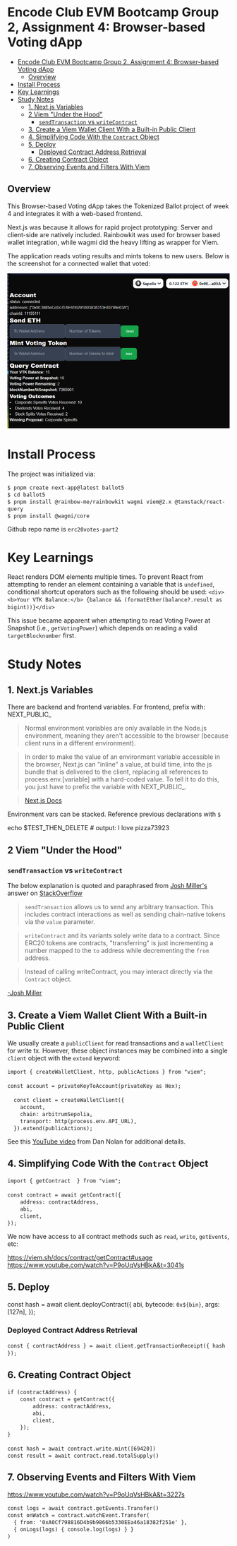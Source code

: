 # Encode Club EVM Bootcamp Group 2, Assignment 4: Browser-based Voting dApp

- [Encode Club EVM Bootcamp Group 2, Assignment 4: Browser-based Voting dApp](#encode-club-evm-bootcamp-group-2-assignment-4-browser-based-voting-dapp)
  - [Overview](#overview)
- [Install Process](#install-process)
- [Key Learnings](#key-learnings)
- [Study Notes](#study-notes)
  - [1. Next.js Variables](#1-nextjs-variables)
  - [2 Viem "Under the Hood"](#2-viem-under-the-hood)
    - [`sendTransaction` vs `writeContract`](#sendtransaction-vs-writecontract)
  - [3. Create a Viem Wallet Client With a Built-in Public Client](#3-create-a-viem-wallet-client-with-a-built-in-public-client)
  - [4. Simplifying Code With the `Contract` Object](#4-simplifying-code-with-the-contract-object)
  - [5. Deploy](#5-deploy)
    - [Deployed Contract Address Retrieval](#deployed-contract-address-retrieval)
  - [6. Creating Contract Object](#6-creating-contract-object)
  - [7. Observing Events and Filters With Viem](#7-observing-events-and-filters-with-viem)

## Overview 

This Browser-based Voting dApp takes the Tokenized Ballot project of week 4 and integrates it with a web-based frontend.

Next.js was because it allows for rapid project prototyping:  Server and client-side are natively included. Rainbowkit was used for browser based wallet integration, while wagmi did the heavy lifting as wrapper for Viem.

The application reads voting results and mints tokens to new users.  Below is the screenshot for a connected wallet that voted:

![working web app](public/completed-app.png)


# Install Process
The project was initialized via:

```
$ pnpm create next-app@latest ballot5
$ cd ballot5 
$ pnpm install @rainbow-me/rainbowkit wagmi viem@2.x @tanstack/react-query
$ pnpm install @wagmi/core
```

Github repo name is `erc20votes-part2`

# Key Learnings

React renders DOM elements multiple times.  To prevent React from attempting to render an element containing a variable that is `undefined`, conditional shortcut operators such as the following should  be used: `<div><b>Your VTK Balance:</b> {balance && (formatEther(balance?.result as bigint))}</div>`

This issue became apparent when attempting to read Voting Power at Snapshot (i.e., `getVotingPower`) which depends on reading a valid `targetBlocknumber` first.

# Study Notes

## 1. Next.js Variables

There are backend and frontend variables.  For frontend, prefix with:  NEXT_PUBLIC_


> Normal environment variables are only available in the Node.js environment, meaning they aren't accessible to the browser (because client runs in a different environment).
 
> In order to make the value of an environment variable accessible in the browser, Next.js can "inline" a value, at build time, into the js bundle that is delivered to the client, replacing all references to process.env.[variable] with a hard-coded value. To tell it to do this, you just have to prefix the variable with NEXT_PUBLIC_.

> [Next.js Docs]( https://nextjs.org/docs/pages/building-your-application/configuring/environment-variables#bundling-environment-variables-for-the-browser)


Environment vars can be stacked.  Reference previous declarations with `$`

echo $TEST_THEN_DELETE  # output:  I love pizza73923


## 2 Viem "Under the Hood" 

### `sendTransaction` vs `writeContract`

The below explanation is quoted and paraphrased from [Josh Miller's](https://linkedin.com/in/truemiller) answer on [StackOverflow](https://stackoverflow.com/a/78802248/94695)

> `sendTransaction` allows us to send any arbitrary transaction. This includes contract interactions as well as sending chain-native tokens via the `value` parameter. 

> `writeContract` and its variants solely write data to a contract. Since ERC20 tokens are contracts,  "transferring" is just incrementing a number mapped to the `to` address while decrementing the `from` address.

> Instead of calling writeContract, you may interact directly via the `Contract` object.

[-Josh Miller](https://truemiller.com) 


## 3. Create a Viem Wallet Client With a Built-in Public Client

We usually create a `publicClient` for read transactions and a `walletClient` for write tx.  However, these object instances may be combined into a single `client` object with the `extend` keyword:

```
import { createWalletClient, http, publicActions } from "viem";

const account = privateKeyToAccount(privateKey as Hex);

  const client = createWalletClient({
    account,
    chain: arbitrumSepolia,
    transport: http(process.env.API_URL),
  }).extend(publicActions);
```

See this [YouTube video](https://youtu.be/P9oUqVsHBkA?si=URjgzUHKfebgZ_Bk&t=2096) from Dan Nolan for additional details.

## 4. Simplifying Code With the `Contract` Object

```
import { getContract  } from "viem";

const contract = await getContract({
    address: contractAddress,
    abi,
    client,
});

```

We now have access to all contract methods such as `read`, `write`, `getEvents`, etc:

https://viem.sh/docs/contract/getContract#usage
https://www.youtube.com/watch?v=P9oUqVsHBkA&t=3041s


## 5. Deploy
const hash = await client.deployContract({
    abi,
    bytecode: `0x${bin}`,
    args: [127n],
});

### Deployed Contract Address Retrieval
  `const { contractAddress } = await client.getTransactionReceipt({ hash });`

## 6. Creating Contract Object

```
if (contractAddress) {
    const contract = getContract({
        address: contractAddress,
        abi,
        client,
    });
}

const hash = await contract.write.mint([69420])
const result = await contract.read.totalSupply()
```

## 7. Observing Events and Filters With Viem

https://www.youtube.com/watch?v=P9oUqVsHBkA&t=3227s

```
const logs = await contract.getEvents.Transfer()
const onWatch = contract.watchEvent.Transfer(
  { from: '0xA0Cf798816D4b9b9866b5330EEa46a18382f251e' },
  { onLogs(logs) { console.log(logs) } }
)
```